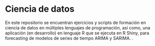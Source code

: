 # Ciencia de datos
En este repositorio se encuentran ejercicios y scripts de formación en ciencia de datos en múltiples lenguajes de programación, así como, una aplicación (en desarrollo) en lenguaje R que se ejecuta en R Shiny, para forecasting de modelos de series de tiempo ARIMA y SARIMA.
.
